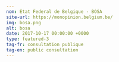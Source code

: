 ```yaml
---
nom: Etat Federal de Belgique - BOSA
site-url: https://monopinion.belgium.be/
img: bosa.png
alt: bosa
date: 2017-10-17 00:00:00 +0000
type: featured-3
tag-fr: consultation publique
tag-en: public consultation
---
```

